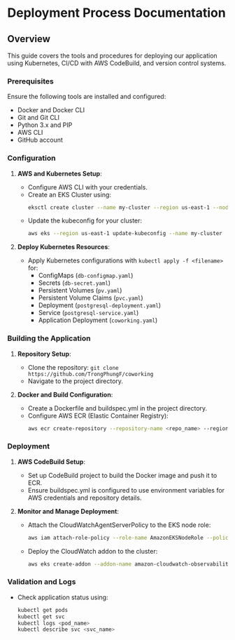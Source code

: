 # Deployment Process Documentation

## Overview
This guide covers the tools and procedures for deploying our application using Kubernetes, CI/CD with AWS CodeBuild, and version control systems.

### Prerequisites
Ensure the following tools are installed and configured:
- Docker and Docker CLI
- Git and Git CLI
- Python 3.x and PIP
- AWS CLI
- GitHub account

### Configuration
1. **AWS and Kubernetes Setup**:
    - Configure AWS CLI with your credentials.
    - Create an EKS Cluster using:
      ```bash
      eksctl create cluster --name my-cluster --region us-east-1 --nodegroup-name my-nodes --node-type t3.small --nodes 1 --nodes-min 1 --nodes-max 2
      ```
    - Update the kubeconfig for your cluster:
      ```bash
      aws eks --region us-east-1 update-kubeconfig --name my-cluster
      ```

2. **Deploy Kubernetes Resources**:
    - Apply Kubernetes configurations with `kubectl apply -f <filename>` for:
        - ConfigMaps (`db-configmap.yaml`)
        - Secrets (`db-secret.yaml`)
        - Persistent Volumes (`pv.yaml`)
        - Persistent Volume Claims (`pvc.yaml`)
        - Deployment (`postgresql-deployment.yaml`)
        - Service (`postgresql-service.yaml`)
        - Application Deployment (`coworking.yaml`)

### Building the Application
1. **Repository Setup**:
    - Clone the repository: `git clone https://github.com/TrongPhungF/coworking`
    - Navigate to the project directory.

2. **Docker and Build Configuration**:
    - Create a Dockerfile and buildspec.yml in the project directory.
    - Configure AWS ECR (Elastic Container Registry):
      ```bash
      aws ecr create-repository --repository-name <repo_name> --region <region>
      ```

### Deployment
1. **AWS CodeBuild Setup**:
    - Set up CodeBuild project to build the Docker image and push it to ECR.
    - Ensure buildspec.yml is configured to use environment variables for AWS credentials and repository details.

2. **Monitor and Manage Deployment**:
    - Attach the CloudWatchAgentServerPolicy to the EKS node role:
      ```bash
      aws iam attach-role-policy --role-name AmazonEKSNodeRole --policy-arn arn:aws:iam::aws:policy/CloudWatchAgentServerPolicy
      ```
    - Deploy the CloudWatch addon to the cluster:
      ```bash
      aws eks create-addon --addon-name amazon-cloudwatch-observability --cluster-name eks-aws
      ```

### Validation and Logs
- Check application status using:
  ```bash
  kubectl get pods
  kubectl get svc
  kubectl logs <pod_name>
  kubectl describe svc <svc_name>
